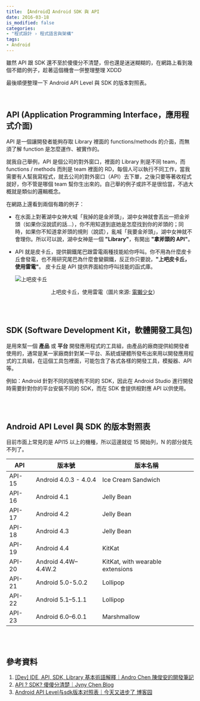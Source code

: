 ```yaml
---
title: 【Android】Android SDK 與 API
date: 2016-03-18
is_modified: false
categories:
- "程式設計 › 程式語言與架構"
tags:
- Android
--- 
```


雖然 API 跟 SDK 還不至於傻傻分不清楚，但也還是迷迷糊糊的，在網路上看到幾個不錯的例子，趁著這個機會一併整理整理 XDDD
 
最後順便整理一下 Android API Level 與 SDK 的版本對照表。
<!--more-->
<br> 

## API (Application Programming Interface，應用程式介面)

API 是一個讓開發者能夠存取 Library 裡面的 functions/methods 的介面，而無須了解 function 是怎麼運作、被實作的。  
      
就我自己舉例，API 是個公司的對外窗口，裡面的 Library 則是不同 team，而 functions / methods 而則是 team 裡面的 RD，每個人可以執行不同工作，當我需要有人幫我寫程式，就去公司的對外窗口（API）去下單，之後只要等著收程式就好，你不管是哪個 team 幫你生出來的。自己舉的例子或許不是很恰當，不過大概就是類似的邏輯概念。  
      
在網路上還看到兩個有趣的例子：

-   在水面上對著湖中女神大喊「我掉的是金斧頭」，湖中女神就會丟出一把金斧頭（如果你沒說謊的話...），你不用知道到底她是怎麼找到你的斧頭的；同時，如果你不知道拿斧頭的規則（說謊），亂喊「我要金斧頭」，湖中女神就不會理你。所以可以說，湖中女神是一個 **"Library"**，有開出 **"拿斧頭的 API"**。  
    
-   API 就是皮卡丘，提供鋼鐵尾巴跟雷電兩種技能給你呼叫。你不用為什麼皮卡丘會發電，也不用研究尾巴為什麼會變鋼鐵，反正你只要說，**"上吧皮卡丘，使用雷電"**。 皮卡丘是 API 提供界面給你呼叫技能的函式庫。 

    ![上吧皮卡丘](https://imgur.com/8Hn06ql.jpg)
    <center class="imgtext"> 上吧皮卡丘，使用雷電（圖片來源: <a href="https://agirls.aotter.net/post/52299" class="imgtext">電獺少女</a>）</center> 

<br><br>

## SDK (Software Development Kit，軟體開發工具包)
是用來幫一個 **產品** 或 **平台** 開發應用程式的工具組，由產品的廠商提供給開發者使用的，通常是某一家廠商針對某一平台、系統或硬體所發布出來用以開發應用程式的工具組，在這個工具包裡面，可能包含了各式各樣的開發工具，模擬器、API 等。  
      
例如：Android 針對不同的版號有不同的 SDK，因此在 Android Studio 進行開發時需要針對你的平台安裝不同的 SDK，而在 SDK 會提供相對應 API 以供使用。  
      
<br><br>

## Android API Level 與 SDK 的版本對照表
目前市面上常見的是 API15 以上的機種，所以這邊就從 15 開始列，N 的部分就先不列了。  

|      API       |版本號                          |版本名稱                     |
|----------------|-------------------------------|-----------------------------|
|API-15          |Android 4.0.3 - 4.0.4          |Ice Cream Sandwich           |
|API-16          |Android 4.1                    |Jelly Bean                   |
|API-17          |Android 4.2                    |Jelly Bean                   |
|API-18          |Android 4.3                    |Jelly Bean                   |
|API-19          |Android 4.4                    |KitKat                       |
|API-20          |Android 4.4W–4.4W.2            |KitKat, with wearable extensions|
|API-21          |Android 5.0-5.0.2              |Lollipop                     |
|API-22          |Android 5.1–5.1.1              |Lollipop                     |    
|API-23          |Android 6.0–6.0.1              |Marshmallow                  |   
       
<br><br>

## 參考資料
1. [[Dev] IDE, API, SDK, Library 基本術語解釋｜Andro Chen 陳俊安的開發筆記](http://androchen.logdown.com/posts/2014/04/13/api-sdk-library)
2. [API ? SDK? 傻傻分清楚｜Jyny Chen Blog](http://blog.jyny.tw/2013/01/api-sdk.html)
3. [Android API Level与sdk版本对照表｜今天又进步了  博客园](http://www.cnblogs.com/wawahaha/p/4916196.html)
 